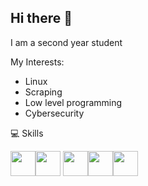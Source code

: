 ## Hi there 👋


I am a second year student

My Interests:
* Linux
* Scraping
* Low level programming
* Cybersecurity

💻 Skills

 <img width="40px" src="https://cdn.jsdelivr.net/gh/devicons/devicon@latest/icons/c/c-original.svg" /><img width="40px" src="https://cdn.jsdelivr.net/gh/devicons/devicon@latest/icons/python/python-original.svg" /> <img width="40px" src="https://cdn.jsdelivr.net/gh/devicons/devicon@latest/icons/flask/flask-original.svg" /><img width="40px" src="https://cdn.jsdelivr.net/gh/devicons/devicon@latest/icons/html5/html5-original.svg" /><img width="40px" src="https://cdn.jsdelivr.net/gh/devicons/devicon@latest/icons/css3/css3-original.svg" />
<!--
**hhgsx/hhgsx** is a ✨ _special_ ✨ repository because its `README.md` (this file) appears on your GitHub profile.

Here are some ideas to get you started:

- 🔭 I’m currently working on ...
- 🌱 I’m currently learning ...
- 👯 I’m looking to collaborate on ...
- 🤔 I’m looking for help with ...
- 💬 Ask me about ...
- 📫 How to reach me: ...
- 😄 Pronouns: ...
- ⚡ Fun fact: ...
-->
